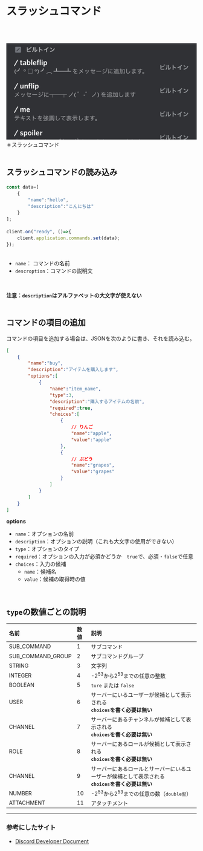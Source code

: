 # スラッシュコマンド
<br></br>


![](https://github.com/kelp-of-truth/Discord-Document/blob/kelp-of-truth-discord.js-document/document/src/img/slashCommand.jpg?raw=true)
＊スラッシュコマンド
<br></br>


## スラッシュコマンドの読み込み
```js
const data=[
    {
        "name":"hello",
        "description":"こんにちは"
    }
];

client.on("ready", ()=>{
    client.application.commands.set(data);
});



```

- `name`： コマンドの名前
- `descroption`：コマンドの説明文
<br>

**注意：`description`はアルファベットの大文字が使えない**
<br></br>

## コマンドの項目の追加

コマンドの項目を追加する場合は、JSONを次のように書き、それを読み込む。

```json
[
    {
        "name":"buy",
        "description":"アイテムを購入します",
        "options":[
            {
                "name":"item_name",
                "type":3,
                "description":"購入するアイテムの名前",
                "required":true,
                "choices":[
                    {
                        // りんご
                        "name":"apple",
                        "value":"apple"
                    },
                    {
                        // ぶどう
                        "name":"grapes",
                        "value":"grapes"
                    }
                ]
            }
        ]
    }
]
```

**options**<br>
- ``name``：オプションの名前
- ``description``：オプションの説明（これも大文字の使用ができない）
- `type`：オプションのタイプ
- `required`：オプションの入力が必須かどうか　`true`で、必須・`false`で任意
- `choices`：入力の候補
    - `name`：候補名
    - `value`：候補の取得時の値

<br>

## `type`の数値ごとの説明
|名前|数値|説明|
|:-|:-|:-|
|SUB_COMMAND|1|サブコマンド|
|SUB_COMMAND_GROUP|2|サブコマンドグループ|
|STRING|3|文字列|
|INTEGER|4|-2<sup>53</sup>から2<sup>53</sup>までの任意の整数|
|BOOLEAN|5|`ture` または `false`|
|USER|6|サーバーにいるユーザーが候補として表示される<br>**`choices`を書く必要は無い**|
|CHANNEL|7|サーバーにあるチャンネルが候補として表示される<br>**`choices`を書く必要は無い**|
|ROLE|8|サーバーにあるロールが候補として表示される<br>**`choices`を書く必要は無い**|
|CHANNEL|9|サーバーにあるロールとサーバーにいるユーザーが候補として表示される<br>**`choices`を書く必要は無い**|
|NUMBER|10|-2<sup>53</sup>から2<sup>53</sup>までの任意の数（`double型`）|
|ATTACHMENT|11|アタッチメント|

---


### 参考にしたサイト
- [Discord Developer Document](https://discord.com/developer/docs/)